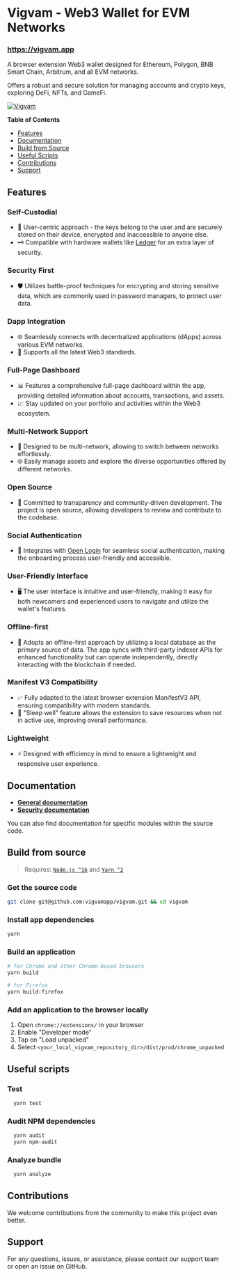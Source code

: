 # Vigvam - Web3 Wallet for EVM Networks

### https://vigvam.app

A browser extension Web3 wallet designed for Ethereum, Polygon, BNB Smart Chain, Arbitrum, and all EVM networks.

Offers a robust and secure solution for managing accounts and crypto keys, exploring DeFi, NFTs, and GameFi.

[![Vigvam](https://github.com/vigvamapp/vigvam/assets/11996139/3c6729ae-7ca9-413d-bd63-10ccc9a4dc09)](https://vigvam.app/)

**Table of Contents**

- [Features](#features)
- [Documentation](#documentation)
- [Build from Source](#build-from-source)
- [Useful Scripts](#useful-scripts)
- [Contributions](#contributions)
- [Support](#support)

## Features

### Self-Custodial

- 🤲 User-centric approach - the keys belong to the user and are securely stored on their device, encrypted and inaccessible to anyone else.
- 🗝 Compatible with hardware wallets like [Ledger](https://www.ledger.com/) for an extra layer of security.

### Security First

- 🛡 Utilizes battle-proof techniques for encrypting and storing sensitive data, which are commonly used in password managers, to protect user data.

### Dapp Integration

- 🌐 Seamlessly connects with decentralized applications (dApps) across various EVM networks.
- 💼 Supports all the latest Web3 standards.

### Full-Page Dashboard

- 📊 Features a comprehensive full-page dashboard within the app, providing detailed information about accounts, transactions, and assets.
- 📈 Stay updated on your portfolio and activities within the Web3 ecosystem.

### Multi-Network Support

- 🔗 Designed to be multi-network, allowing to switch between networks effortlessly.
- 🌐 Easily manage assets and explore the diverse opportunities offered by different networks.

### Open Source

- 📖 Committed to transparency and community-driven development. The project is open source, allowing developers to review and contribute to the codebase.

### Social Authentication

- 👥 Integrates with [Open Login](https://openlogin.com/) for seamless social authentication, making the onboarding process user-friendly and accessible.

### User-Friendly Interface

- 🖥️ The user interface is intuitive and user-friendly, making it easy for both newcomers and experienced users to navigate and utilize the wallet's features.

### Offline-first

- 🔌 Adopts an offline-first approach by utilizing a local database as the primary source of data. The app syncs with third-party indexer APIs for enhanced functionality but can operate independently, directly interacting with the blockchain if needed.

### Manifest V3 Compatibility

- ✅ Fully adapted to the latest browser extension ManifestV3 API, ensuring compatibility with modern standards.
- 🌙 "Sleep well" feature allows the extension to save resources when not in active use, improving overall performance.

### Lightweight

- ⚡️ Designed with efficiency in mind to ensure a lightweight and responsive user experience.

## Documentation

- [**General documentation**](docs/README.md)
- [**Security documentation**](docs/SECURITY.md)

You can also find documentation for specific modules within the source code.

## Build from source

> Requires: [`Node.js ^16`](https://nodejs.org) and [`Yarn ^2`](https://yarnpkg.com)

### Get the source code

```bash
git clone git@github.com:vigvamapp/vigvam.git && cd vigvam
```

### Install app dependencies

```bash
yarn
```

### Build an application

```bash
# for Chrome and other Chrome-based browsers
yarn build

# for Firefox
yarn build:firefox
```

### Add an application to the browser locally

1. Open `chrome://extensions/` in your browser
2. Enable "Developer mode"
3. Tap on "Load unpacked"
4. Select `<your_local_vigvam_repository_dir>/dist/prod/chrome_unpacked`

## Useful scripts

### Test

```bash
  yarn test
```

### Audit NPM dependencies

```bash
  yarn audit
  yarn npm-audit
```

### Analyze bundle

```bash
  yarn analyze
```

## Contributions

We welcome contributions from the community to make this project even better.

## Support

For any questions, issues, or assistance, please contact our support team or open an issue on GitHub.
